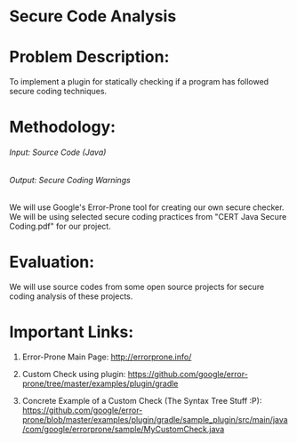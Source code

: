 # Secure Code Analysis
# Problem Description:
To implement a plugin for statically checking if a program has followed secure coding techniques.

# Methodology:
###### Input: Source Code (Java)
###### Output: Secure Coding Warnings
We will use Google's Error-Prone tool for creating our own secure checker. We will be using selected secure coding practices from "CERT Java Secure Coding.pdf" for our project.

# Evaluation:
We will use source codes from some open source projects for secure coding analysis of these projects.

# Important Links:
1. Error-Prone Main Page:
http://errorprone.info/

2. Custom Check using plugin:
https://github.com/google/error-prone/tree/master/examples/plugin/gradle

3. Concrete Example of a Custom Check (The Syntax Tree Stuff :P):
https://github.com/google/error-prone/blob/master/examples/plugin/gradle/sample_plugin/src/main/java/com/google/errorprone/sample/MyCustomCheck.java
